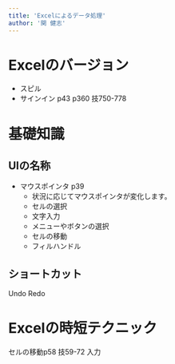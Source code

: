 ```yaml
---
title: 'Excelによるデータ処理'
author: '関 健志'
---
```

# Excelのバージョン
- スピル
- サインイン p43 p360 技750-778

# 基礎知識

## UIの名称
- マウスポインタ p39
    - 状況に応じてマウスポインタが変化します。
    - セルの選択
    - 文字入力
    - メニューやボタンの選択
    - セルの移動
    - フィルハンドル
## ショートカット
Undo Redo

# Excelの時短テクニック
セルの移動p58 技59-72
入力

